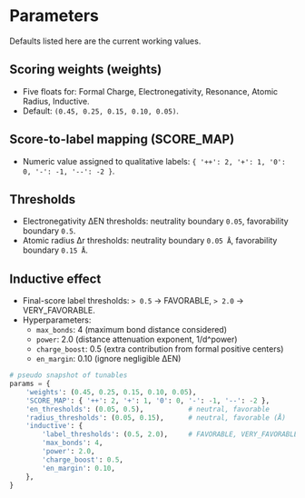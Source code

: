 # Parameters

Defaults listed here are the current working values.

## Scoring weights (weights)

- Five floats for: Formal Charge, Electronegativity, Resonance, Atomic Radius, Inductive.
- Default: `(0.45, 0.25, 0.15, 0.10, 0.05)`.

## Score-to-label mapping (SCORE_MAP)

- Numeric value assigned to qualitative labels: `{ '++': 2, '+': 1, '0': 0, '-': -1, '--': -2 }`.

## Thresholds

- Electronegativity ΔEN thresholds: neutrality boundary `0.05`, favorability boundary `0.5`.
- Atomic radius Δr thresholds: neutrality boundary `0.05 Å`, favorability boundary `0.15 Å`.

## Inductive effect

- Final-score label thresholds: `> 0.5` → FAVORABLE, `> 2.0` → VERY_FAVORABLE.
- Hyperparameters:
  - `max_bonds`: 4 (maximum bond distance considered)
  - `power`: 2.0 (distance attenuation exponent, 1/d^power)
  - `charge_boost`: 0.5 (extra contribution from formal positive centers)
  - `en_margin`: 0.10 (ignore negligible ΔEN)

```python
# pseudo snapshot of tunables
params = {
    'weights': (0.45, 0.25, 0.15, 0.10, 0.05),
    'SCORE_MAP': { '++': 2, '+': 1, '0': 0, '-': -1, '--': -2 },
    'en_thresholds': (0.05, 0.5),           # neutral, favorable
    'radius_thresholds': (0.05, 0.15),      # neutral, favorable (Å)
    'inductive': {
        'label_thresholds': (0.5, 2.0),     # FAVORABLE, VERY_FAVORABLE
        'max_bonds': 4,
        'power': 2.0,
        'charge_boost': 0.5,
        'en_margin': 0.10,
    },
}
```
